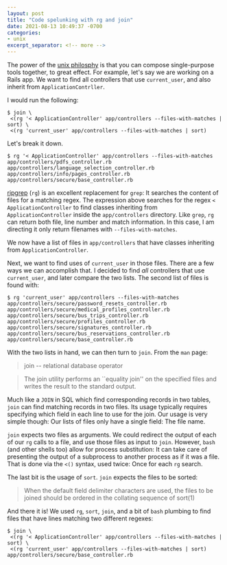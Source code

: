 ```yaml
---
layout: post
title: "Code spelunking with rg and join"
date: 2021-08-13 10:49:37 -0700
categories:
- unix
excerpt_separator: <!-- more -->
---
```


The power of the [unix philosphy](https://en.wikipedia.org/wiki/Unix_philosophy) is that you can compose single-purpose tools together, to great effect. For example, let's say we are working on a Rails app. We want  to find all controllers that use `current_user`, and also inherit from `ApplicationContrller`.

I would run the following:

```
$ join \
 <(rg '< ApplicationController' app/controllers --files-with-matches | sort) \
 <(rg 'current_user' app/controllers --files-with-matches | sort)
```

Let's break it down.

```
$ rg '< ApplicationController' app/controllers --files-with-matches
app/controllers/pdfs_controller.rb
app/controllers/language_selection_controller.rb
app/controllers/info/pages_controller.rb
app/controllers/secure/base_controller.rb
```

[ripgrep](https://github.com/BurntSushi/ripgrep) (`rg`) is an excellent replacement for `grep`: It searches the content of files for a matching regex. The expression above searches for the regex `< ApplicationController` to find classes inheriting from `ApplicationController` inside the `app/controllers` directory. Like `grep`, `rg` can return both file, line number and match information. In this case, I am directing it only return filenames with `--files-with-matches`.

We now have a list of files in `app/controllers` that have classes inheriting from `ApplicationController`.

Next, we want to find uses of `current_user` in those files. There are a few ways we can accomplish that. I decided to find *all* controllers that use `current_user`, and later compare the two lists. The second list of files is found with:

```
$ rg 'current_user' app/controllers --files-with-matches
app/controllers/secure/password_resets_controller.rb
app/controllers/secure/medical_profiles_controller.rb
app/controllers/secure/bus_trips_controller.rb
app/controllers/secure/profiles_controller.rb
app/controllers/secure/signatures_controller.rb
app/controllers/secure/bus_reservations_controller.rb
app/controllers/secure/base_controller.rb
```

With the two lists in hand, we can then turn to `join`. From the `man` page:

> join -- relational database operator

> The join utility performs an ``equality join'' on the specified files and writes the result to the standard output.

Much like a `JOIN` in SQL which find corresponding records in two tables, `join` can find matching records in two files. Its usage typically requires specifying which field in each line to use for the join. Our usage is very simple though: Our lists of files only have a single field: The file name.

`join` expects two files as arguments. We could redirect the output of each of our `rg` calls to a file, and use those files as input to `join`. However, `bash` (and other shells too) allow for process substitution: It can take care of presenting the output of a subprocess to another process as if it was a file. That is done via the `<()` syntax, used twice: Once for each `rg` search.

The last bit is the usage of `sort`. `join` expects the files to be sorted:

> When the default field delimiter characters are used, the files to be joined should be ordered in the collating sequence of sort(1)

And there it is! We used `rg`, `sort`, `join`, and a bit of `bash` plumbing to find files that have lines matching two different regexes:

```
$ join \
 <(rg '< ApplicationController' app/controllers --files-with-matches | sort) \
 <(rg 'current_user' app/controllers --files-with-matches | sort)
app/controllers/secure/base_controller.rb
```
